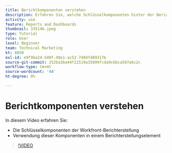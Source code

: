 ```yaml
---
title: Berichtkomponenten verstehen
description: Erfahren Sie, welche Schlüsselkomponenten hinter der Berichterstellung stehen und wie diese in einem Berichterstellungselement in Workfront verwendet werden.
activity: use
feature: Reports and Dashboards
thumbnail: 335146.jpeg
type: Tutorial
role: User
level: Beginner
team: Technical Marketing
kt: 8850
exl-id: e9f9ba24-540f-49e1-ac52-740df489317b
source-git-commit: 252ba3ba44f22519a35899fcda9c6bca597a6c2c
workflow-type: tm+mt
source-wordcount: '44'
ht-degree: 0%

---
```


# Berichtkomponenten verstehen

In diesem Video erfahren Sie:

* Die Schlüsselkomponenten der Workfront-Berichterstellung
* Verwendung dieser Komponenten in einem Berichterstellungselement

>[!VIDEO](https://video.tv.adobe.com/v/335146/?quality=12)
